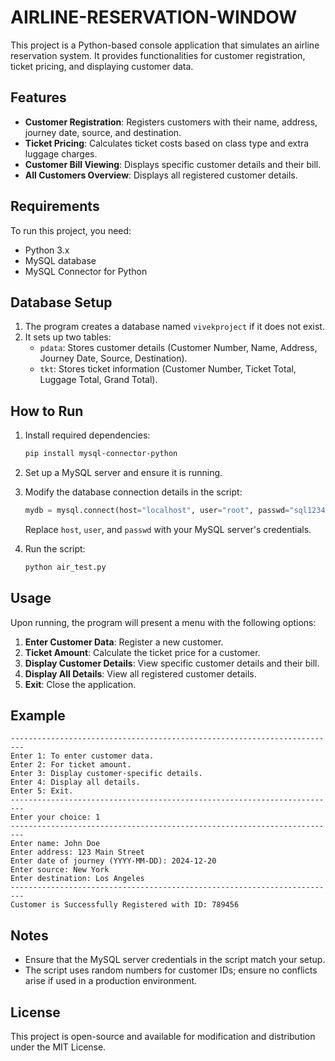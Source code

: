 # AIRLINE-RESERVATION-WINDOW


This project is a Python-based console application that simulates an airline reservation system. It provides functionalities for customer registration, ticket pricing, and displaying customer data.

## Features

- **Customer Registration**: Registers customers with their name, address, journey date, source, and destination.
- **Ticket Pricing**: Calculates ticket costs based on class type and extra luggage charges.
- **Customer Bill Viewing**: Displays specific customer details and their bill.
- **All Customers Overview**: Displays all registered customer details.

## Requirements

To run this project, you need:

- Python 3.x
- MySQL database
- MySQL Connector for Python

## Database Setup

1. The program creates a database named `vivekproject` if it does not exist.
2. It sets up two tables:
   - `pdata`: Stores customer details (Customer Number, Name, Address, Journey Date, Source, Destination).
   - `tkt`: Stores ticket information (Customer Number, Ticket Total, Luggage Total, Grand Total).

## How to Run

1. Install required dependencies:
   ```bash
   pip install mysql-connector-python
   ```

2. Set up a MySQL server and ensure it is running.

3. Modify the database connection details in the script:
   ```python
   mydb = mysql.connect(host="localhost", user="root", passwd="sql1234")
   ```
   Replace `host`, `user`, and `passwd` with your MySQL server's credentials.

4. Run the script:
   ```bash
   python air_test.py
   ```

## Usage

Upon running, the program will present a menu with the following options:

1. **Enter Customer Data**: Register a new customer.
2. **Ticket Amount**: Calculate the ticket price for a customer.
3. **Display Customer Details**: View specific customer details and their bill.
4. **Display All Details**: View all registered customer details.
5. **Exit**: Close the application.

## Example

```text
-------------------------------------------------------------------------
Enter 1: To enter customer data.
Enter 2: For ticket amount.
Enter 3: Display customer-specific details.
Enter 4: Display all details.
Enter 5: Exit.
-------------------------------------------------------------------------
Enter your choice: 1
-------------------------------------------------------------------------
Enter name: John Doe
Enter address: 123 Main Street
Enter date of journey (YYYY-MM-DD): 2024-12-20
Enter source: New York
Enter destination: Los Angeles
-------------------------------------------------------------------------
Customer is Successfully Registered with ID: 789456
```

## Notes

- Ensure that the MySQL server credentials in the script match your setup.
- The script uses random numbers for customer IDs; ensure no conflicts arise if used in a production environment.

## License

This project is open-source and available for modification and distribution under the MIT License.

